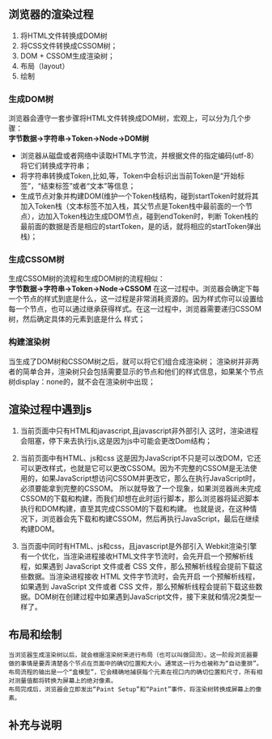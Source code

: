 ## 浏览器的渲染过程
 1. 将HTML文件转换成DOM树
 2. 将CSS文件转换成CSSOM树；
 3. DOM + CSSOM生成渲染树；
 4. 布局（layout）
 5. 绘制
 ### 生成DOM树
  浏览器会遵守一套步骤将HTML文件转换成DOM树，宏观上，可以分为几个步骤：
      <br>**字节数据->字符串->Token->Node->DOM树**
   + 浏览器从磁盘或者网络中读取HTML字节流，并根据文件的指定编码(utf-8）将它们转换成字符串；
   + 将字符串转换成Token,比如<html>,<body>等，Token中会标识出当前Token是“开始标签”，“结束标签”或者“文本”等信息；
   + 生成节点对象并构建DOM(维护一个Token栈结构，碰到startToken时就将其加入Token栈（文本标签不加入栈，其父节点是Token栈中最前面的一个节点），边加入Token栈边生成DOM节点，碰到endToken时，判断
   Token栈的最前面的数据是否是相应的startToken，是的话，就将相应的startToken弹出栈)；
   
### 生成CSSOM树
   生成CSSOM树的流程和生成DOM树的流程相似：
      <br>**字节数据->字符串->Token->Node->CSSOM**
   在这一过程中。浏览器会确定下每一个节点的样式到底是什么，这一过程是非常消耗资源的。因为样式你可以设置给每一个节点，也可以通过继承获得样式。在这一过程中，浏览器需要递归CSSOM树，然后确定具体的元素到底是什么
   样式；

### 构建渲染树
  当生成了DOM树和CSSOM树之后，就可以将它们组合成渲染树；
  渲染树并非两者的简单合并，渲染树只会包括需要显示的节点和他们的样式信息，如果某个节点树display：none的，就不会在渲染树中出现；
  
## 渲染过程中遇到js
1. 当前页面中只有HTML和javascript,且javascript非外部引入
  这时，渲染进程会阻塞，停下来去执行js,这是因为js中可能会更改Dom结构；

2. 当前页面中有HTML、js和css
    这是因为JavaScript不只是可以改DOM，它还可以更改样式，也就是它可以更改CSSOM。因为不完整的CSSOM是无法使用的，如果JavaScript想访问CSSOM并更改它，那么在执行JavaScript时，必须要能拿到完整的CSSOM。
    所以就导致了一个现象，如果浏览器尚未完成CSSOM的下载和构建，而我们却想在此时运行脚本，那么浏览器将延迟脚本执行和DOM构建，直至其完成CSSOM的下载和构建。
    也就是说，在这种情况下，浏览器会先下载和构建CSSOM，然后再执行JavaScript，最后在继续构建DOM。
3. 当页面中同时有HTML、js和css，且javascript是外部引入
    Webkit渲染引擎有一个优化，当渲染进程接收HTML文件字节流时，会先开启一个预解析线程，如果遇到 JavaScript 文件或者 CSS 文件，那么预解析线程会提前下载这些数据。当渲染进程接收 HTML 文件字节流时，会先开启
    一个预解析线程，如果遇到 JavaScript 文件或者 CSS 文件，那么预解析线程会提前下载这些数据。DOM树在创建过程中如果遇到JavaScript文件，接下来就和情况2类型一样了。
## 布局和绘制
    当浏览器生成渲染树以后，就会根据渲染树来进行布局（也可以叫做回流）。这一阶段浏览器要做的事情是要弄清楚各个节点在页面中的确切位置和大小。通常这一行为也被称为“自动重排”。
    布局流程的输出是一个“盒模型”，它会精确地捕获每个元素在视口内的确切位置和尺寸，所有相对测量值都将转换为屏幕上的绝对像素。
    布局完成后，浏览器会立即发出“Paint Setup”和“Paint”事件，将渲染树转换成屏幕上的像素。
    
## 补充与说明



   

